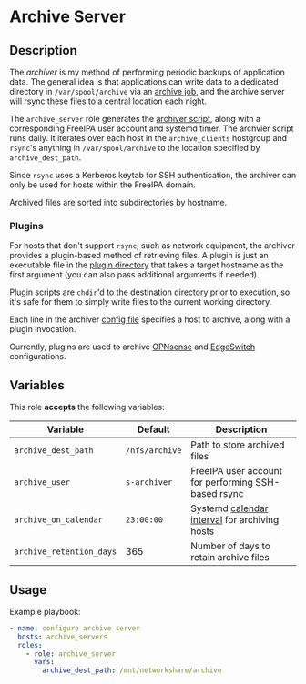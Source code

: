 Archive Server
==============

Description
-----------

The _archiver_ is my method of performing periodic backups of application data.
The general idea is that applications can write data to a dedicated directory in
`/var/spool/archive` via an [archive job](../archive_job), and the archive server
will rsync these files to a central location each night.

The `archive_server` role generates the [archiver script](templates/usr/local/bin/archiver.sh.j2),
along with a corresponding FreeIPA user account and systemd timer. The archvier
script runs daily. It iterates over each host in the `archive_clients` hostgroup
and `rsync`'s anything in `/var/spool/archive` to the location specified by
`archive_dest_path`.

Since `rsync` uses a Kerberos keytab for SSH authentication, the archiver can
only be used for hosts within the FreeIPA domain.

Archived files are sorted into subdirectories by hostname.

### Plugins

For hosts that don't support `rsync`, such as network equipment, the archiver
provides a plugin-based method of retrieving files. A plugin is just an
executable file in the [plugin directory](files/usr/local/libexec/archiver/)
that takes a target hostname as the first argument (you can also pass additional
arguments if needed).

Plugin scripts are `chdir`'d to the destination directory prior to execution,
so it's safe for them to simply write files to the current working directory.

Each line in the archiver [config file](templates/etc/archiver.conf.j2) specifies
a host to archive, along with a plugin invocation.

Currently, plugins are used to archive [OPNsense](files/usr/local/libexec/archiver/archive_opnsense)
and [EdgeSwitch](files/usr/local/libexec/archiver/archive_edgeswitch) configurations.


Variables
---------

This role **accepts** the following variables:

Variable                | Default        | Description
------------------------|----------------|------------
`archive_dest_path`     | `/nfs/archive` | Path to store archived files
`archive_user`          | `s-archiver`   | FreeIPA user account for performing SSH-based rsync
`archive_on_calendar`   | `23:00:00`     | Systemd [calendar interval](https://www.freedesktop.org/software/systemd/man/systemd.time.html#Calendar%20Events) for archiving hosts
`archive_retention_days`| 365            | Number of days to retain archive files


Usage
-----

Example playbook:

````yaml
- name: configure archive server
  hosts: archive_servers
  roles:
    - role: archive_server
      vars:
        archive_dest_path: /mnt/networkshare/archive

````
